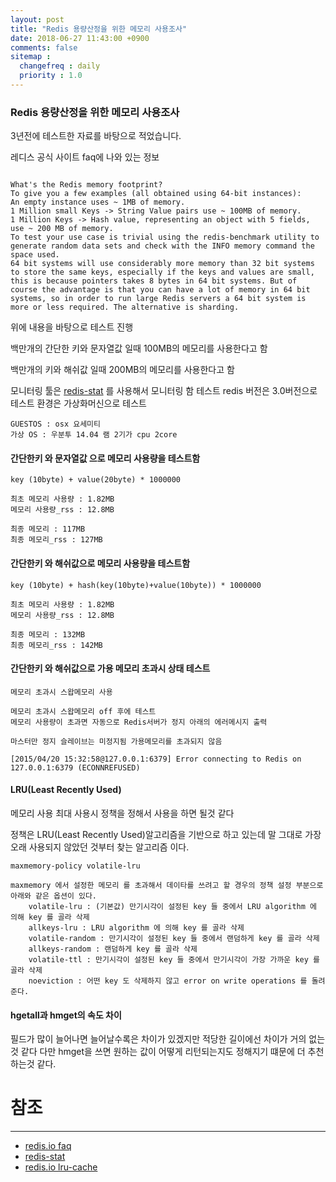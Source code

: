 ```yaml
---
layout: post
title: "Redis 용량산정을 위한 메모리 사용조사"
date: 2018-06-27 11:43:00 +0900
comments: false
sitemap :
  changefreq : daily
  priority : 1.0
---
```


### Redis 용량산정을 위한 메모리 사용조사

3년전에 테스트한 자료를 바탕으로 적었습니다.

레디스 공식 사이트 faq에 나와 있는 정보

```

What's the Redis memory footprint?
To give you a few examples (all obtained using 64-bit instances):
An empty instance uses ~ 1MB of memory.
1 Million small Keys -> String Value pairs use ~ 100MB of memory.
1 Million Keys -> Hash value, representing an object with 5 fields, use ~ 200 MB of memory.
To test your use case is trivial using the redis-benchmark utility to generate random data sets and check with the INFO memory command the space used.
64 bit systems will use considerably more memory than 32 bit systems to store the same keys, especially if the keys and values are small, this is because pointers takes 8 bytes in 64 bit systems. But of course the advantage is that you can have a lot of memory in 64 bit systems, so in order to run large Redis servers a 64 bit system is more or less required. The alternative is sharding.

```
위에 내용을 바탕으로 테스트 진행

백만개의 간단한 키와 문자열값 일때 100MB의 메모리를 사용한다고 함

백만개의 키와 해쉬값 일때 200MB의 메모리를 사용한다고 함

모니터링 툴은 [redis-stat](https://github.com/junegunn/redis-stat) 를 사용해서 모니터링 함 
테스트 redis 버전은 3.0버전으로 테스트 환경은 가상화머신으로 테스트

```
GUESTOS : osx 요세미티 
가상 OS : 우분투 14.04 램 2기가 cpu 2core
```
#### 간단한키 와 문자열값 으로 메모리 사용량을 테스트함

```
key (10byte) + value(20byte) * 1000000

최초 메모리 사용량 : 1.82MB
메모리 사용량_rss : 12.8MB

최종 메모리 : 117MB
최종 메모리_rss : 127MB
```

#### 간단한키 와 해쉬값으로 메모리 사용량을 테스트함

```
key (10byte) + hash(key(10byte)+value(10byte)) * 1000000

최초 메모리 사용량 : 1.82MB
메모리 사용량_rss : 12.8MB

최종 메모리 : 132MB
최종 메모리_rss : 142MB
```

#### 간단한키 와 해쉬값으로 가용 메모리 초과시 상태 테스트

```
메모리 초과시 스왑메모리 사용

메모리 초과시 스왑메모리 off 후에 테스트 
메모리 사용량이 초과면 자동으로 Redis서버가 정지 아래의 에러메시지 출력

마스터만 정지 슬레이브는 미정지됨 가용메모리를 초과되지 않음

[2015/04/20 15:32:58@127.0.0.1:6379] Error connecting to Redis on 127.0.0.1:6379 (ECONNREFUSED)
```

#### LRU(Least Recently Used)

메모리 사용 최대 사용시 정책을 정해서 사용을 하면 될것 같다

정책은 LRU(Least Recently Used)알고리즘을 기반으로 하고 있는데 
말 그대로 가장 오래 사용되지 않았던 것부터 찾는 알고리즘 이다.

```
maxmemory-policy volatile-lru

maxmemory 에서 설정한 메모리 를 초과해서 데이타를 쓰려고 할 경우의 정책 설정 부분으로 아래와 같은 옵션이 있다.
    volatile-lru : (기본값) 만기시각이 설정된 key 들 중에서 LRU algorithm 에 의해 key 를 골라 삭제
    allkeys-lru : LRU algorithm 에 의해 key 를 골라 삭제
    volatile-random : 만기시각이 설정된 key 들 중에서 랜덤하게 key 를 골라 삭제
    allkeys-random : 랜덤하게 key 를 골라 삭제
    volatile-ttl : 만기시각이 설정된 key 들 중에서 만기시각이 가장 가까운 key 를 골라 삭제
    noeviction : 어떤 key 도 삭제하지 않고 error on write operations 를 돌려준다.
```

#### hgetall과 hmget의 속도 차이

필드가 많이 늘어나면 늘어날수록은 차이가 있겠지만 적당한 길이에선 차이가 거의 없는것 같다
다만 hmget을 쓰면 원하는 값이 어떻게 리턴되는지도 정해지기 떄문에 더 추천하는것 같다.


# 참조 
-----
* [redis.io faq](http://redis.io/topics/faq)
* [redis-stat](https://github.com/junegunn/redis-stat)
* [redis.io lru-cache](http://redis.io/topics/lru-cache)